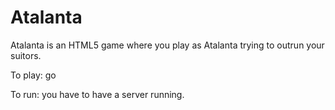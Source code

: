 Atalanta
========

Atalanta is an HTML5 game where you play as Atalanta trying to outrun your suitors.


To play: go

To run: you have to have a server running.